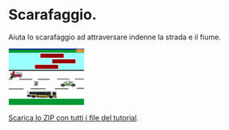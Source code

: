 # Scarafaggio.

Aiuta lo scarafaggio ad attraversare indenne la strada e il fiume.

![Immagine](thumbnail.png)

[Scarica lo ZIP con tutti i file del tutorial](https://github.com/coderdojomxp/tutorial/raw/main/scratch/scarafaggio/scarafaggio.zip).
